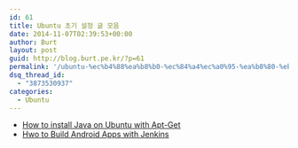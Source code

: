 ```yaml
---
id: 61
title: Ubuntu 초기 설정 글 모음
date: 2014-11-07T02:39:53+00:00
author: Burt
layout: post
guid: http://blog.burt.pe.kr/?p=61
permalink: '/ubuntu-%ec%b4%88%ea%b8%b0-%ec%84%a4%ec%a0%95-%ea%b8%80-%eb%aa%a8%ec%9d%8c/'
dsq_thread_id:
  - "3873530937"
categories:
  - Ubuntu
---
```

  * [How to install Java on Ubuntu with Apt-Get](https://www.digitalocean.com/community/tutorials/how-to-install-java-on-ubuntu-with-apt-get)
  * [Hwo to Build Android Apps with Jenkins](https://www.digitalocean.com/community/tutorials/how-to-build-android-apps-with-jenkins)